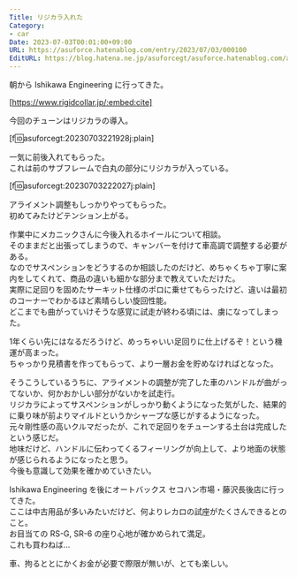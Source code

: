 ```yaml
---
Title: リジカラ入れた
Category:
- car
Date: 2023-07-03T00:01:00+09:00
URL: https://asuforce.hatenablog.com/entry/2023/07/03/000100
EditURL: https://blog.hatena.ne.jp/asuforcegt/asuforce.hatenablog.com/atom/entry/820878482946923483
---
```


朝から Ishikawa Engineering に行ってきた。  

[https://www.rigidcollar.jp/:embed:cite]

今回のチューンはリジカラの導入。  

[f:id:asuforcegt:20230703221928j:plain]

一気に前後入れてもらった。  
これは前のサブフレームで白丸の部分にリジカラが入っている。

[f:id:asuforcegt:20230703222027j:plain]

アライメント調整もしっかりやってもらった。  
初めてみたけどテンション上がる。  

作業中にメカニックさんに今後入れるホイールについて相談。  
そのままだと出張ってしまうので、キャンバーを付けて車高調で調整する必要がある。  
なのでサスペンションをどうするのか相談したのだけど、めちゃくちゃ丁寧に案内をしてくれて、商品の違いも細かな部分まで教えていただけた。  
実際に足回りを固めたサーキット仕様のポロに乗せてもらったけど、違いは最初のコーナーでわかるほど素晴らしい旋回性能。  
どこまでも曲がっていけそうな感覚に試走が終わる頃には、虜になってしまった。  

1年くらい先にはなるだろうけど、めっちゃいい足回りに仕上げるぞ！という機運が高まった。  
ちゃっかり見積書を作ってもらって、より一層お金を貯めなければとなった。

そうこうしているうちに、アライメントの調整が完了した車のハンドルが曲がってないか、何かおかしい部分がないかを試走行。  
リジカラによってサスペンションがしっかり動くようになった気がした、結果的に乗り味が前よりマイルドというかシャープな感じがするようになった。  
元々剛性感の高いクルマだったが、これで足回りをチューンする土台は完成したという感じだ。  
地味だけど、ハンドルに伝わってくるフィーリングが向上して、より地面の状態が感じられるようになったと思う。  
今後も意識して効果を確かめていきたい。

Ishikawa Engineering を後にオートバックス セコハン市場・藤沢長後店に行ってきた。  
ここは中古用品が多いみたいだけど、何よりレカロの試座がたくさんできるとのこと。  
お目当ての RS-G, SR-6 の座り心地が確かめられて満足。  
これも買わねば...

車、拘るととにかくお金が必要で際限が無いが、とても楽しい。
